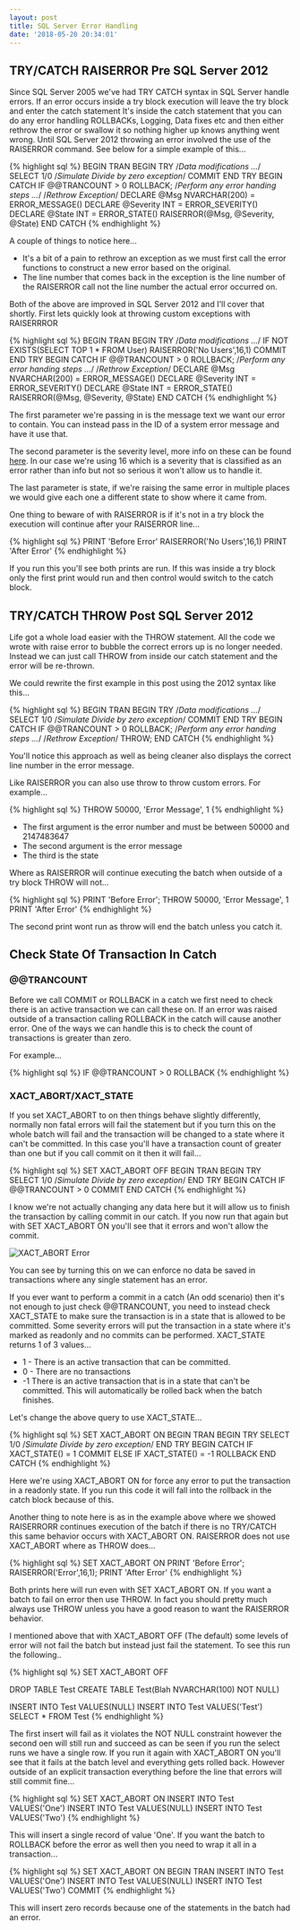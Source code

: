 ```yaml
---
layout: post
title: SQL Server Error Handling
date: '2018-05-20 20:34:01'
---
```

## TRY/CATCH RAISERROR Pre SQL Server 2012 ##
Since SQL Server 2005 we've had TRY CATCH syntax in SQL Server handle errors. If an error occurs inside a try block execution will leave the try block and enter the catch statement It's inside the catch statement that you can do any error handling ROLLBACKs, Logging, Data fixes etc and then either rethrow the error or swallow it so nothing higher up knows anything went wrong. Until SQL Server 2012 throwing an error involved the use of the RAISERROR command. See below for a simple example of this...

{% highlight sql %}
BEGIN TRAN
BEGIN TRY
   /*Data modifications
   ...*/
   SELECT 1/0 /*Simulate Divide by zero exception*/
   COMMIT
END TRY
BEGIN CATCH
   IF @@TRANCOUNT > 0
      ROLLBACK;
   /*Perform any error handing steps
   ...*/
   /*Rethrow Exception*/
   DECLARE @Msg NVARCHAR(200) = ERROR_MESSAGE()
   DECLARE @Severity INT = ERROR_SEVERITY()
   DECLARE @State INT = ERROR_STATE()
   RAISERROR(@Msg, @Severity, @State)
END CATCH
{% endhighlight %}

A couple of things to notice here...

- It's a bit of a pain to rethrow an exception as we must first call the error functions to construct a new error based on the original.
- The line number that comes back in the exception is the line number of the RAISERROR call not the line number the actual error occurred on.

Both of the above are improved in SQL Server 2012 and I'll cover that shortly. First lets quickly look at throwing custom exceptions with RAISERRROR

{% highlight sql %}
BEGIN TRAN
BEGIN TRY
   /*Data modifications
   ...*/
   IF NOT EXISTS(SELECT TOP 1 * FROM User)
      RAISERROR('No Users',16,1)
   COMMIT
END TRY
BEGIN CATCH
   IF @@TRANCOUNT > 0
      ROLLBACK;
   /*Perform any error handing steps
   ...*/
   /*Rethrow Exception*/
   DECLARE @Msg NVARCHAR(200) = ERROR_MESSAGE()
   DECLARE @Severity INT = ERROR_SEVERITY()
   DECLARE @State INT = ERROR_STATE()
   RAISERROR(@Msg, @Severity, @State)
END CATCH
{% endhighlight %}

The first parameter we're passing in is the message text we want our error to contain. You can instead pass in the ID of a system error message and have it use that.

The second parameter is the severity level, more info on these can be found [here](https://docs.microsoft.com/en-us/sql/relational-databases/errors-events/database-engine-error-severities?view=sql-server-2017). In our case we're using 16 which is a severity that is classified as an error rather than info but not so serious it won't allow us to handle it.

The last parameter is state, if we're raising the same error in multiple places we would give each one a different state to show where it came from.

One thing to beware of with RAISERROR is if it's not in a try block the execution will continue after your RAISERROR line...

{% highlight sql %}
PRINT 'Before Error'
RAISERROR('No Users',16,1)
PRINT 'After Error'
{% endhighlight %}

If you run this you'll see both prints are run. If this was inside a try block only the first print would run and then control would switch to the catch block.

## TRY/CATCH THROW Post SQL Server 2012 ##
Life got a whole load easier with the THROW statement. All the code we wrote with raise error to bubble the correct errors up is no longer needed. Instead we can just call THROW from inside our catch statement and the error will be re-thrown.

We could rewrite the first example in this post using the 2012 syntax like this...

{% highlight sql %}
BEGIN TRAN
BEGIN TRY
   /*Data modifications
   ...*/
   SELECT 1/0 /*Simulate Divide by zero exception*/
   COMMIT
END TRY
BEGIN CATCH
   IF @@TRANCOUNT > 0
      ROLLBACK;
   /*Perform any error handing steps
   ...*/
   /*Rethrow Exception*/
   THROW;
END CATCH
{% endhighlight %}

You'll notice this approach as well as being cleaner also displays the correct line number in the error message.

Like RAISERROR you can also use throw to throw custom errors. For example...

{% highlight sql %}
THROW 50000, 'Error Message', 1
{% endhighlight %}

- The first argument is the error number and must be between 50000  and 2147483647
- The second argument is the error message
- The third is the state

Where as RAISERROR will continue executing the batch when outside of a try block THROW will not...

{% highlight sql %}
PRINT 'Before Error';
THROW 50000, 'Error Message', 1
PRINT 'After Error'
{% endhighlight %}

The second print wont run as throw will end the batch unless you catch it.

## Check State Of Transaction In Catch ##

### @@TRANCOUNT ###
Before we call COMMIT or ROLLBACK in a catch we first need to check there is an active transaction we can call these on. If an error was raised outside of a transaction calling ROLLBACK in the catch will cause another error. One of the ways we can handle this is to check the count of transactions is greater than zero.

For example...

{% highlight sql %}
IF @@TRANCOUNT > 0
    ROLLBACK
{% endhighlight %}

### XACT_ABORT/XACT_STATE  ###
If you set XACT_ABORT to on then things behave slightly differently, normally non fatal errors will fail the statement but if you turn this on the whole batch will fail and the transaction will be changed to a state where it can't be committed. In this case you'll have a transaction count of greater than one but if you call commit on it then it will fail...

{% highlight sql %}
SET XACT_ABORT OFF
BEGIN TRAN
BEGIN TRY
   SELECT 1/0 /*Simulate Divide by zero exception*/
END TRY
BEGIN CATCH
   IF @@TRANCOUNT > 0
      COMMIT
END CATCH
{% endhighlight %}

I know we're not actually changing any data here but it will allow us to finish the transaction by calling commit in our catch. If you now run that again but with SET XACT_ABORT ON you'll see that it errors and won't allow the commit.

![XACT_ABORT Error]({{site.url}}/content/images/2018-error-handling/xact.PNG)

You can see by turning this on we can enforce no data be saved in transactions where any single statement has an error.

If you ever want to perform a commit in a catch (An odd scenario) then it's not enough to just check @@TRANCOUNT, you need to instead check XACT_STATE to make sure the transaction is in a state that is allowed to be committed. Some severity errors will put the transaction in a state where it's marked as readonly and no commits can be performed. XACT_STATE returns 1 of 3 values...

- 1 - There is an active transaction that can be committed.
- 0 - There are no transactions
- -1 There is an active transaction that is in a state that can't be committed. This will automatically be rolled back when the batch finishes.

Let's change the above query to use XACT_STATE...

{% highlight sql %}
SET XACT_ABORT ON
BEGIN TRAN
BEGIN TRY
   SELECT 1/0 /*Simulate Divide by zero exception*/
END TRY
BEGIN CATCH
   IF XACT_STATE() = 1
      COMMIT
   ELSE IF XACT_STATE() = -1
      ROLLBACK
END CATCH
{% endhighlight %}

Here we're using XACT_ABORT ON for force any error to put the transaction in a readonly state. If you run this code it will fall into the rollback in the catch block because of this.

Another thing to note here is as in the example above where we showed RAISERRORR continues execution of the batch if there is no TRY/CATCH this same behavior occurs with XACT_ABORT ON. RAISERROR does not use XACT_ABORT where as THROW does...

{% highlight sql %}
SET XACT_ABORT ON
PRINT 'Before Error';
RAISERROR('Error',16,1);
PRINT 'After Error'
{% endhighlight %}

Both prints here will run even with SET XACT_ABORT ON. If you want a batch to fail on error then use THROW. In fact you should pretty much always use THROW unless you have a good reason to want the RAISERROR behavior.

I mentioned above that with XACT_ABORT OFF (The default) some levels of error will not fail the batch but instead just fail the statement. To see this run the following..

{% highlight sql %}
SET XACT_ABORT OFF

DROP TABLE Test
CREATE TABLE Test(Blah NVARCHAR(100) NOT NULL)

INSERT INTO Test VALUES(NULL)
INSERT INTO Test VALUES('Test')
SELECT * FROM Test
{% endhighlight %}

The first insert will fail as it violates the NOT NULL constraint however the second oen will still run and succeed as can be seen if you run the select runs we have a single row. If you run it again with XACT_ABORT ON you'll see that it fails at the batch level and everything gets rolled back. However outside of an explicit transaction everything before the line that errors will still commit fine...

{% highlight sql %}
SET XACT_ABORT ON
INSERT INTO Test VALUES('One')
INSERT INTO Test VALUES(NULL)
INSERT INTO Test VALUES('Two')
{% endhighlight %}

This will insert a single record of value 'One'. If you want the batch to ROLLBACK before the error as well then you need to wrap it all in a transaction...

{% highlight sql %}
SET XACT_ABORT ON
BEGIN TRAN
INSERT INTO Test VALUES('One')
INSERT INTO Test VALUES(NULL)
INSERT INTO Test VALUES('Two')
COMMIT
{% endhighlight %}

This will insert zero records because one of the statements in the batch had an error.